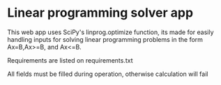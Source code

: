 # Linear programming solver app
This web app uses SciPy's linprog.optimize function, its made for easily handling inputs for solving linear programming
problems in the form Ax=B,Ax>=B, and Ax<=B. 

Requirements are listed on requirements.txt

All fields must be filled during operation, otherwise calculation will fail

